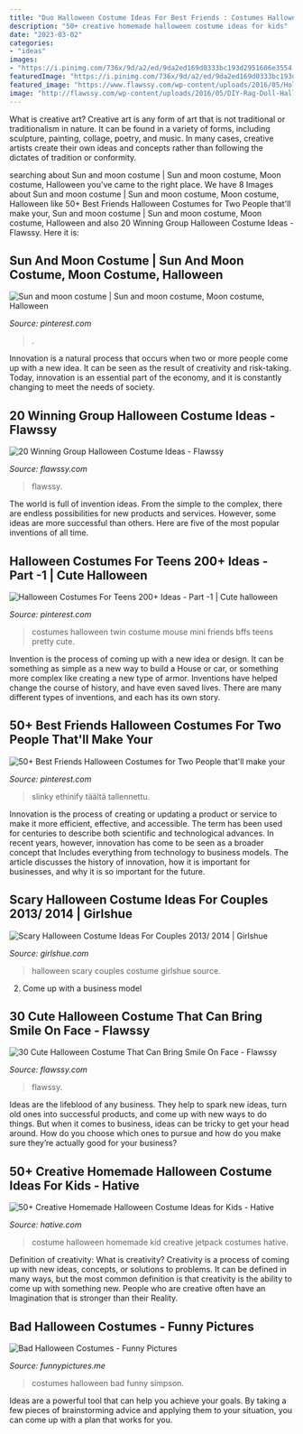 ```yaml
---
title: "Duo Halloween Costume Ideas For Best Friends : Costumes Halloween Twin Costume Mouse Mini Friends Bffs Teens Pretty Cute"
description: "50+ creative homemade halloween costume ideas for kids"
date: "2023-03-02"
categories:
- "ideas"
images:
- "https://i.pinimg.com/736x/9d/a2/ed/9da2ed169d0333bc193d2951606e3554.jpg"
featuredImage: "https://i.pinimg.com/736x/9d/a2/ed/9da2ed169d0333bc193d2951606e3554.jpg"
featured_image: "https://www.flawssy.com/wp-content/uploads/2016/05/Hollywood-Couples-Halloween-Costumes.jpg"
image: "http://flawssy.com/wp-content/uploads/2016/05/DIY-Rag-Doll-Halloween-Costume.jpg"
---
```



What is creative art?
Creative art is any form of art that is not traditional or traditionalism in nature. It can be found in a variety of forms, including sculpture, painting, collage, poetry, and music. In many cases, creative artists create their own ideas and concepts rather than following the dictates of tradition or conformity.

	

		
searching about Sun and moon costume | Sun and moon costume, Moon costume, Halloween you've came to the right place. We have 8 Images about Sun and moon costume | Sun and moon costume, Moon costume, Halloween like 50+ Best Friends Halloween Costumes for Two People that&#039;ll make your, Sun and moon costume | Sun and moon costume, Moon costume, Halloween and also 20 Winning Group Halloween Costume Ideas - Flawssy. Here it is:
		
    
## Sun And Moon Costume | Sun And Moon Costume, Moon Costume, Halloween

<img loading=lazy src="https://i.pinimg.com/736x/42/5c/ce/425cce4786b61e90c9d08dc9d8a9782a.jpg" onerror="this.onerror=null;this.src='https://tse3.mm.bing.net/th?id=OIP.6Zm9HdAaDuSnIqS8Pg68IQHaLa&amp;pid=15.1';" alt="Sun and moon costume | Sun and moon costume, Moon costume, Halloween">

_Source: pinterest.com_

>. 

	

Innovation is a natural process that occurs when two or more people come up with a new idea. It can be seen as the result of creativity and risk-taking. Today, innovation is an essential part of the economy, and it is constantly changing to meet the needs of society.

    
## 20 Winning Group Halloween Costume Ideas - Flawssy

<img loading=lazy src="https://www.flawssy.com/wp-content/uploads/2016/05/Hollywood-Couples-Halloween-Costumes.jpg" onerror="this.onerror=null;this.src='https://tse2.mm.bing.net/th?id=OIP.9D9W1JAgQRls4Cis4mnp5QHaJ4&amp;pid=15.1';" alt="20 Winning Group Halloween Costume Ideas - Flawssy">

_Source: flawssy.com_

>flawssy. 

	

The world is full of invention ideas. From the simple to the complex, there are endless possibilities for new products and services. However, some ideas are more successful than others. Here are five of the most popular inventions of all time.

    
## Halloween Costumes For Teens 200+ Ideas - Part -1 | Cute Halloween

<img loading=lazy src="https://i.pinimg.com/736x/9d/a2/ed/9da2ed169d0333bc193d2951606e3554.jpg" onerror="this.onerror=null;this.src='https://tse4.mm.bing.net/th?id=OIP.raUZh5uer-YEoRFIxCsKpQHaJ4&amp;pid=15.1';" alt="Halloween Costumes For Teens 200+ Ideas - Part -1 | Cute halloween">

_Source: pinterest.com_

>costumes halloween twin costume mouse mini friends bffs teens pretty cute. 

	

Invention is the process of coming up with a new idea or design. It can be something as simple as a new way to build a House or car, or something more complex like creating a new type of armor. Inventions have helped change the course of history, and have even saved lives. There are many different types of inventions, and each has its own story.

    
## 50+ Best Friends Halloween Costumes For Two People That&#039;ll Make Your

<img loading=lazy src="https://i.pinimg.com/736x/3e/b8/70/3eb870b9a2c1c73bcc233a47714cfbad.jpg" onerror="this.onerror=null;this.src='https://tse3.mm.bing.net/th?id=OIP.zhA8gmr9C8y27gdNr0wf7gHaNK&amp;pid=15.1';" alt="50+ Best Friends Halloween Costumes for Two People that&#039;ll make your">

_Source: pinterest.com_

>slinky ethinify täältä tallennettu. 

	

Innovation is the process of creating or updating a product or service to make it more efficient, effective, and accessible. The term has been used for centuries to describe both scientific and technological advances. In recent years, however, innovation has come to be seen as a broader concept that Includes everything from technology to business models. The article discusses the history of innovation, how it is important for businesses, and why it is so important for the future.

    
## Scary Halloween Costume Ideas For Couples 2013/ 2014 | Girlshue

<img loading=lazy src="http://www.girlshue.com/wp-content/uploads/2016/07/unnamed-file-2469.jpg" onerror="this.onerror=null;this.src='https://tse3.mm.bing.net/th?id=OIP.TNVHGp0HVQ-ok4n5YbcskwHaLc&amp;pid=15.1';" alt="Scary Halloween Costume Ideas For Couples 2013/ 2014 | Girlshue">

_Source: girlshue.com_

>halloween scary couples costume girlshue source. 

	

2. Come up with a business model

    
## 30 Cute Halloween Costume That Can Bring Smile On Face - Flawssy

<img loading=lazy src="http://flawssy.com/wp-content/uploads/2016/05/DIY-Rag-Doll-Halloween-Costume.jpg" onerror="this.onerror=null;this.src='https://tse2.mm.bing.net/th?id=OIP.HFXMSbkQop_VtMp9k12FzgHaLH&amp;pid=15.1';" alt="30 Cute Halloween Costume That Can Bring Smile On Face - Flawssy">

_Source: flawssy.com_

>flawssy. 

	

Ideas are the lifeblood of any business. They help to spark new ideas, turn old ones into successful products, and come up with new ways to do things. But when it comes to business, ideas can be tricky to get your head around. How do you choose which ones to pursue and how do you make sure they’re actually good for your business?

    
## 50+ Creative Homemade Halloween Costume Ideas For Kids - Hative

<img loading=lazy src="https://hative.com/wp-content/uploads/2014/03/costumes-for-kids/9-jetpack-for-kid-costume.jpg" onerror="this.onerror=null;this.src='https://tse2.mm.bing.net/th?id=OIP.wQ3WQ5j31xwxFkx8XTnp2wHaJ3&amp;pid=15.1';" alt="50+ Creative Homemade Halloween Costume Ideas for Kids - Hative">

_Source: hative.com_

>costume halloween homemade kid creative jetpack costumes hative. 

	

Definition of creativity: What is creativity?
Creativity is a process of coming up with new ideas, concepts, or solutions to problems. It can be defined in many ways, but the most common definition is that creativity is the ability to come up with something new. People who are creative often have an Imagination that is stronger than their Reality.

    
## Bad Halloween Costumes - Funny Pictures

<img loading=lazy src="http://funnypictures.me/wp-content/uploads/2015/10/funny-pictures-bad-halloween-costumes-SHomer-Simpson.jpg" onerror="this.onerror=null;this.src='https://tse4.mm.bing.net/th?id=OIP.DHdcpD8Ho_8uLbD3BugFmgHaJ3&amp;pid=15.1';" alt="Bad Halloween Costumes - Funny Pictures">

_Source: funnypictures.me_

>costumes halloween bad funny simpson. 

	

Ideas are a powerful tool that can help you achieve your goals. By taking a few pieces of brainstorming advice and applying them to your situation, you can come up with a plan that works for you.

